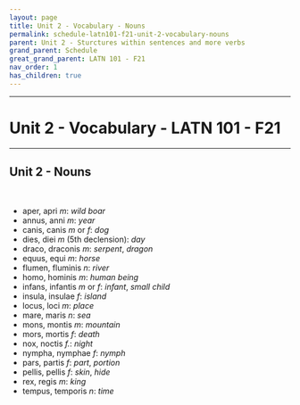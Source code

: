 ```yaml
---
layout: page
title: Unit 2 - Vocabulary - Nouns
permalink: schedule-latn101-f21-unit-2-vocabulary-nouns
parent: Unit 2 - Sturctures within sentences and more verbs
grand_parent: Schedule
great_grand_parent: LATN 101 - F21
nav_order: 1
has_children: true
---
```

***

# Unit 2 - Vocabulary - LATN 101 - F21

***

## Unit 2 - Nouns
&nbsp;
- aper, apri *m*: *wild boar*
- annus, anni *m*: *year*
- canis, canis *m* or *f*: *dog*
- dies, diei *m* (5th declension): *day*
- draco, draconis *m*: *serpent*, *dragon*
- equus, equi *m*: *horse*
- flumen, fluminis *n*: *river*
- homo, hominis *m*: *human being*
- infans, infantis *m* or *f*: *infant*, *small child*
- insula, insulae *f*: *island*
- locus, loci *m*: *place*
- mare, maris *n*: *sea*
- mons, montis *m*: *mountain*
- mors, mortis *f*: *death*
- nox, noctis *f.*: *night*
- nympha, nymphae *f*: *nymph*
- pars, partis *f*: *part*, *portion*
- pellis, pellis *f*: *skin*, *hide*
- rex, regis *m*: *king*
- tempus, temporis *n*: *time*
